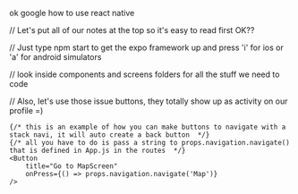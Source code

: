 ok google how to use react native

// Let's put all of our notes at the top so it's easy to read first OK?? 

// Just type npm start to get the expo framework up and press 'i' for ios or 'a' for android simulators 

// look inside components and screens folders for all the stuff we need to code 

// Also, let's use those issue buttons, they totally show up as activity on our profile =) 


    {/* this is an example of how you can make buttons to navigate with a stack navi, it will auto create a back button  */}
    {/* all you have to do is pass a string to props.navigation.navigate() that is defined in App.js in the routes  */}
    <Button 
        title="Go to MapScreen"
        onPress={() => props.navigation.navigate('Map')}
    />

